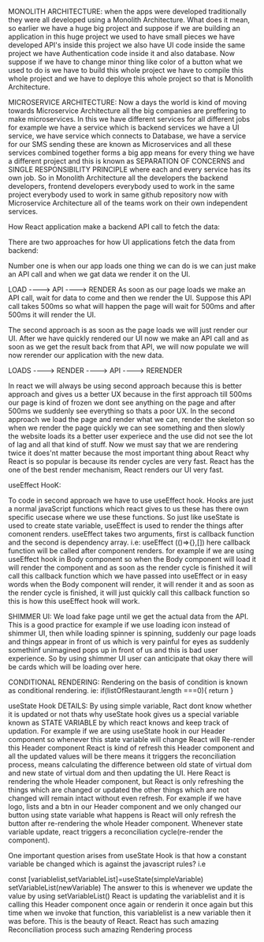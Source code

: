 MONOLITH ARCHITECTURE:
when the apps were developed traditionally they were all developed using a Monolith Architecture. What does it mean, so earlier we have a huge big project and suppose if we are building an application in this huge project we used to have small pieces we have developed API's inside this project we also have UI code inside the same project we have Authentication code inside it and also database. Now suppose if we have to change minor thing like color of a button what we used to do is we have to build this whole project we have to compile this whole project and we have to deploye this whole project so that is Monolith Architecture.

MICROSERVICE ARCHITECTURE:
Now a days the world is kind of moving towards Microservice Architecture all the big companies are preffering to make microservices. In this we have different services for all different jobs for example we have a service which is backend services we have a UI service, we have service which connects to Database, we have a service for our SMS sending these are known as Microservices and all these services combined together forms a big app means for every thing we have a different project and this is known as SEPARATION OF CONCERNS and SINGLE RESPONSIBILITY PRINCIPLE where each and every service has its own job.
So in Monolith Architecture all the developers the backend developers, frontend developers everybody used to work in the same project everybody used to work in same github repository now with Microservice Architecture all of the teams work on their own independent services.



How React application make a backend API call to fetch the data:

There are two approaches for how UI applications fetch the data from backend:

Number one is when our app loads one thing we can do is we can just make an API call and when we gat data we render it on the UI.

   LOAD ----> API ----> RENDER
As soon as our page loads we make an API call, wait for data to come and then we render the UI. Suppose this API call takes 500ms so what will happen the page will wait for 500ms and after 500ms it will render the UI.

The second approach is as soon as the page loads we will just render our UI. After we have quickly rendered our UI now we make an API call and as soon as we get the result back from that API, we will now populate we will now rerender our application with the new data.

  LOADS ----> RENDER ----> API ----> RERENDER

In react we will always be using second approach because this is better approach and gives us a better UX because in the first approach till 500ms our page is kind of frozen we dont see anything on the page and after 500ms we suddenly see everything so thats a poor UX. In the second 
approach we load the page and render what we can, render the skeleton so when we render the page quickly we can see something and then slowly the website loads its a better user experiece and the use did not see the lot of lag and all that kind of stuff. Now we must say that we are rendering twice it does'nt matter because the most important thing about React why React is so popular is because its render cycles are very fast. React has the one of the best render mechanism, React renders our UI very fast.
 
useEffect HooK:

To code in second approach we have to use useEffect hook. Hooks are just a normal javaScript functions which react gives to us these has there own specific usecase where we use these functions. So just like useState is used to create state variable, useEffect is used to render the things after comonent renders.
useEffect takes two arguments, first is callback function and the second is dependency array.
i.e:
              useEffect (()=>{},[])
here callback function will be called after component renders. for example if we are using useEffect hook in Body component so when the Body component will load it will render the component and as soon as the render cycle is finished it will call this callback function which we have passed into useEffect or in easy words when the Body component will render, it will render it and as soon as the render cycle is finished, it will just quickly call this callback function so this is how this useEffect hook will work.

SHIMMER UI: 
We load fake page until we get the actual data from the API. This is a good practice for example if we use loading icon instead of shimmer UI, then while loading spinner is spinning, suddenly our page loads and things appear in front of us which is very painful for eyes as suddenly somethinf unimagined pops up in front of us and this is bad user experience. So by using shimmer UI user can anticipate that okay there will be cards which will be loading over here.


CONDITIONAL RENDERING:
Rendering on the basis of condition is known as conditional rendering.
ie:
if(listOfRestaurant.length ===0){
  return <Shimmer/>
}


useState Hook DETAILS:
By using simple variable, Ract dont know whether it is updated or not thats why useState hook gives us a special variable known as STATE VARIABLE by which react knows and keep track of updation. For example if we are using useState hook in our Header component so whenever this state variable will change React will Re-render this Header component React is kind of refresh this Header component and all the updated values will be there means it triggers the reconciliation process, means calculating the difference between old state of virtual dom and new state of virtual dom and then updating the UI. Here React is rendering the whole Header component, but React is only refreshing the things which are changed or updated the other things which are not changed will remain intact without even refresh. For example if we have logo, lists and a btn in our Header component and we only changed our button using state variable what happens is React will only refresh the button after re-rendering the whole Header component.
Whenever state variable update, react triggers a reconciliation cycle(re-render the component).

One important question arises from useState Hook is that how a constant variable be changed which is against the javascript rules? i.e

const [variablelist,setVariableList]=useState(simpleVariable)
setVariableList(newVariable)
The answer to this is whenever we update the value by using setVariableList() React is updating the variablelist and it is calling this Header component once again or renderin it once again but this time when we invoke that function, this variablelist is a new variable then it was before. This is the beauty of React. React has such amazing Reconciliation process such amazing Rendering process
